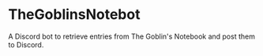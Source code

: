 # TheGoblinsNotebot
A Discord bot to retrieve entries from The Goblin's Notebook and post them to Discord.
